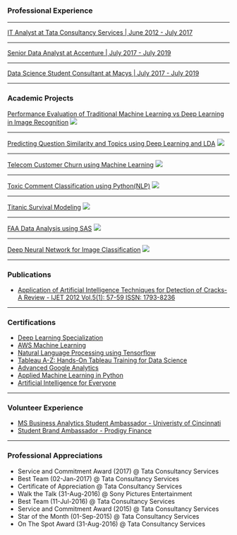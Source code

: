 

### Professional Experience 
---

[IT Analyst at Tata Consultancy Services | June 2012 - July 2017](https://www.tcs.com)

---
[Senior Data Analyst at Accenture | July 2017 - July 2019](https://www.accenture.com/us-en/services/consulting/technology-consulting)

---
[Data Science Student Consultant at Macys | July 2017 - July 2019](https://www.macys.com)

---

### Academic Projects 

[Performance Evaluation of Traditional Machine Learning vs Deep Learning in Image Recognition](https://github.com/sagar-sahoo/Traditional-ML-vs-Deep-Learning)
<img src="images/dummy_thumbnail.jpg?raw=true"/>

---
[Predicting Question Similarity and Topics using Deep Learning and LDA](https://github.com/sagar-sahoo/Question-Similarity-and-Topic-Modeling-using-Deep-Learning-and-LDA)
<img src="images/dummy_thumbnail.jpg?raw=true"/>

---
[Telecom Customer Churn using Machine Learning](https://github.com/sagar-sahoo/Telecom-Customer-Churn)
<img src="images/dummy_thumbnail.jpg?raw=true"/>



---
[Toxic Comment Classification using Python(NLP)](https://github.com/sagar-sahoo/Toxic-Comment-Classification)
<img src="images/dummy_thumbnail.jpg?raw=true"/>


---
[Titanic Survival Modeling](https://github.com/sagar-sahoo/Titanic-Survival-Modeling)
<img src="images/dummy_thumbnail.jpg?raw=true"/>


---
[FAA Data Analysis using SAS](https://github.com/sagar-sahoo/FAA-Analysis)
<img src="images/dummy_thumbnail.jpg?raw=true"/>


---
[Deep Neural Network for Image Classification](https://github.com/sagar-sahoo/Deep-Neural-Network-for-Image-Classification)
<img src="images/dummy_thumbnail.jpg?raw=true"/>

---
### Publications

- [Application of Artificial Intelligence Techniques for Detection of Cracks-A Review - IJET 2012 Vol.5(1): 57-59 ISSN: 1793-8236](http://www.ijetch.org/papers/510-M058.pdf)

---

### Certifications

- [Deep Learning Specialization](https://www.coursera.org/account/accomplishments/certificate/24N2RRVPBCUR)
- [AWS Machine Learning](https://www.coursera.org/account/accomplishments/certificate/8KX9VUXBUXBB)
- [Natural Language Processing using Tensorflow](https://www.coursera.org/account/accomplishments/certificate/3AVDX6QNJ9KL)
- [Tableau A-Z: Hands-On Tableau Training for Data Science](https://www.udemy.com/certificate/UC-TB6XLYQB/)
- [Advanced Google Analytics](https://analytics.google.com/analytics/academy/certificate/qIGtqA0gRmOy0xx9BtY2Aw)
- [Applied Machine Learning in Python](https://www.coursera.org/account/accomplishments/certificate/24N2RRVPBCUR)
- [Artificial Intelligence for Everyone](https://www.coursera.org/account/accomplishments/certificate/T8VGKJB29QKQ)

---

### Volunteer Experience

- [MS Business Analytics Student Ambassador - Univeristy of Cincinnati](https://business.uc.edu/academics/specialized-masters/business-analytics.html)
- [Student Brand Ambassador - Prodigy Finance](https://prodigyfinance.com)

---

### Professional Appreciations

- Service and Commitment Award (2017) @ Tata Consultancy Services
- Best Team (02-Jan-2017) @ Tata Consultancy Services
- Certificate of Appreciation @ Tata Consultancy Services
- Walk the Talk  (31-Aug-2016) @ Sony Pictures Entertainment
- Best Team (11-Jul-2016) @ Tata Consultancy Services
- Service and Commitment Award (2015) @ Tata Consultancy Services
- Star of the Month (01-Sep-2015) @ Tata Consultancy Services
- On The Spot Award (31-Aug-2016) @ Tata Consultancy Services



<!-- Remove above link if you don't want to attibute -->
